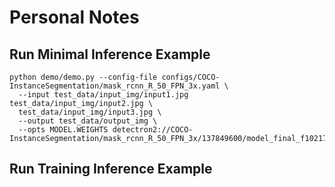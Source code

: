 # Personal Notes
## Run Minimal Inference Example

```
python demo/demo.py --config-file configs/COCO-InstanceSegmentation/mask_rcnn_R_50_FPN_3x.yaml \
  --input test_data/input_img/input1.jpg test_data/input_img/input2.jpg \
  test_data/input_img/input3.jpg \
  --output test_data/output_img \
  --opts MODEL.WEIGHTS detectron2://COCO-InstanceSegmentation/mask_rcnn_R_50_FPN_3x/137849600/model_final_f10217.pkl

```

## Run Training Inference Example
